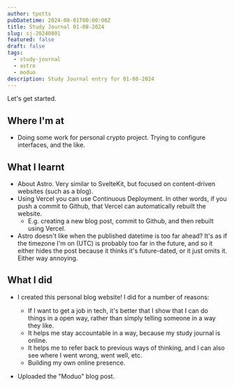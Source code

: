 ```yaml
---
author: tpotts
pubDatetime: 2024-08-01T00:00:00Z
title: Study Journal 01-08-2024
slug: sj-20240801
featured: false
draft: false
tags:
  - study-journal
  - astro
  - moduo
description: Study Journal entry for 01-08-2024
---
```


Let's get started.

## Where I'm at

- Doing some work for personal crypto project. Trying to configure interfaces, and the like.

## What I learnt

- About Astro. Very similar to SvelteKit, but focused on content-driven websites (such as a blog).
- Using Vercel you can use Continuous Deployment. In other words, if you push a commit to Github, that Vercel can automatically rebuilt the website.
  - E.g. creating a new blog post, commit to Github, and then rebuilt using Vercel.
- Astro doesn't like when the published datetime is too far ahead? It's as if the timezone I'm on (UTC) is probably too far in the future, and so it either hides the post because it thinks it's future-dated, or it just omits it. Either way annoying.

## What I did

- I created this personal blog website! I did for a number of reasons:

  - If I want to get a job in tech, it's better that I show that I can do things in a open way, rather than simply telling someone in a way they like.
  - It helps me stay accountable in a way, because my study journal is online.
  - It helps me to refer back to previous ways of thinking, and I can also see where I went wrong, went well, etc.
  - Building my own online presence.

- Uploaded the "Moduo" blog post.
